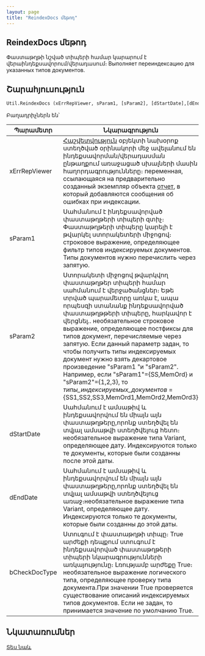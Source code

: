 ```yaml
---
layout: page
title: "ReindexDocs մեթոդ"
---
```


## ReindexDocs մեթոդ


Փաստաթղթի նշված տիպերի համար կարարում է վերաինդեքսավորում/վերադասում։
Выполняет переиндексацию для указанных типов документов.

## Շարահյուսություն

```vb
Util.ReindexDocs (xErrRepViewer, sParam1, [sParam2], [dStartDate],[dEndDate],[bCheckDocType])
```

Բաղադրիչներն են՝


| Պարամետր | Նկարագրություն |
|--|--|
| xErrRepViewer | [Հաշվետվություն](../AsRepViewer.md) օբյեկտի նախօրոք ստեղծված օրինակորի մեջ ավելանում են ինդեքսավորման/վերադասման ընթաղքում առաջացած սխալների մասին հաղորդագրությունները։ переменная, ссылающаяся на предварительно созданный экземпляр объекта [отчет](../AsRepViewer.html), в который добавляются сообщения об ошибках при индексации. |
| sParam1 | Սահմանում է ինդեքսավորված փաստաթղթերի տիպերի զտիչ։ Փաստաթղթերի տիպերը կարելի է թվարկել ստորակետերի միջոցով։ строковое выражение, определяющее фильтр типов индексируемых документов. Типы документов нужно перечислить через запятую. |
| sParam2 | Ստորակետի միջոցով թվարկվող փաստաթղթեր տիպերի համար սահմանում է վերջածանցներ։ Եթե տրված պարամետրը առկա է, ապա որպեսզի ստանանք ինդեքսավորված փաստաթղթթերի տիպերը, հարկավոր է վերցնել..  необязательное строковое выражение, определяющее постфиксы для типов документ, перечисляемые через запятую. Если данный параметр задан, то чтобы получить типы индексируемых документ нужно взять декартовое произведение "sParam1 "и "sParam2". Например, если "sParam1"={SS,MemOrd} и "sParam2"={1,2,3}, то <i>типы_индексируемых_документов</i> ={SS1,SS2,SS3,MemOrd1,MemOrd2,MemOrd3} |
| dStartDate | Սահմանում է ամսաթիվ և ինդեքսավորվում են միայն այն  փաստաթղթերը,որոնք ստեղծվել են տվյալ ամսաթվի ստեղծվելուց հետո։  необязательное выражение типа Variant, определяющее дату. Индексируются только те документы, которые были созданны после этой даты. |
| dEndDate | Սահմանում է ամսաթիվ և ինդեքսավորվում են միայն այն  փաստաթղթերը,որոնք ստեղծվել են տվյալ ամսաթվի ստեղծվելուց առաջ։необязательное выражение типа Variant, определяющее дату. Индексируются только те документы, которые были созданны до этой даты. |
| bCheckDocType | Ստուգում է փաստաթղթի տիպը։ True արժեքի դեպքում ստուգում է ինդեքսավորված փաստաթղթերի տիպերի նկարագրությունների առկայությունը։ Լռությամբ արժեքը True։ необязательное выражение логического типа, определяющее проверку типа документа.При значении True проверяется существование описаний индексируемых типов документов. Если не задан, то принимается значение по умолчанию True. |



## Նկատառումներ

[Տես նաև](../../functions.html)